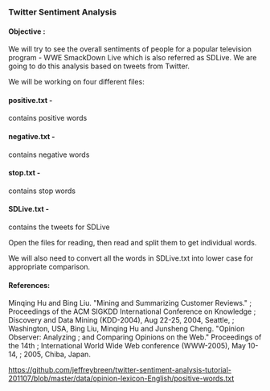 ### Twitter Sentiment Analysis

#### Objective : 
We will try to see the overall sentiments of people for a popular television program - WWE SmackDown Live which is also referred as SDLive. We are going to do this analysis based on tweets from Twitter.

We will be working on four different files:

#### positive.txt - 
contains positive words

#### negative.txt - 
contains negative words

#### stop.txt - 
contains stop words

#### SDLive.txt - 
contains the tweets for SDLive

Open the files for reading, then read and split them to get individual words.

We will also need to convert all the words in SDLive.txt into lower case for appropriate comparison.

#### References:

Minqing Hu and Bing Liu. "Mining and Summarizing Customer Reviews." 
;       Proceedings of the ACM SIGKDD International Conference on Knowledge 
;       Discovery and Data Mining (KDD-2004), Aug 22-25, 2004, Seattle, 
;       Washington, USA, 
Bing Liu, Minqing Hu and Junsheng Cheng. "Opinion Observer: Analyzing 
;       and Comparing Opinions on the Web." Proceedings of the 14th 
;       International World Wide Web conference (WWW-2005), May 10-14, 
;       2005, Chiba, Japan.

https://github.com/jeffreybreen/twitter-sentiment-analysis-tutorial-201107/blob/master/data/opinion-lexicon-English/positive-words.txt
